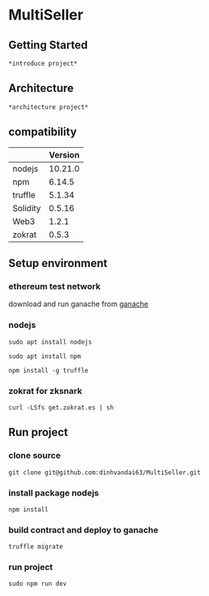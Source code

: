 # MultiSeller
## Getting Started
    *introduce project*
## Architecture
    *architecture project*
## compatibility
    
|         | Version |
|---------|---------|
| nodejs  | 10.21.0 |
| npm     | 6.14.5  |
| truffle | 5.1.34  |
| Solidity| 0.5.16  |
| Web3    | 1.2.1   |
| zokrat  | 0.5.3   |

## Setup environment
### ethereum test network
download and run ganache from [ganache](https://www.trufflesuite.com/ganache)
### nodejs
```sudo apt install nodejs```

```sudo apt install npm ```

```npm install -g truffle ```
### zokrat for zksnark
```curl -LSfs get.zokrat.es | sh```

## Run project
### clone source
```git clone git@github.com:dinhvandai63/MultiSeller.git```
### install package nodejs
```npm install```
### build contract and deploy to ganache
```truffle migrate```
### run project
```sudo npm run dev```
